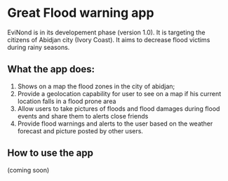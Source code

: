 # Great Flood warning app

EviNond is in its developement phase (version 1.0). It is targeting the citizens of Abidjan city (Ivory Coast). It aims to decrease flood victims during rainy seasons.  

## What the app does:

1. Shows on a map the flood zones in the city of abidjan;
2. Provide a geolocation capability for user to see on a map if his current location falls in a flood prone area
3. Allow users to take  pictures of floods and flood damages during flood events and share them to alerts close friends
4. Provide flood warnings and alerts to the user based on the weather forecast and picture posted by other users.

## How to use the app

(coming soon)


